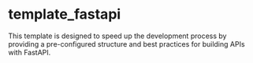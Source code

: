 # template_fastapi
This template is designed to speed up the development process by providing a pre-configured structure and best practices for building APIs with FastAPI.

